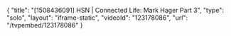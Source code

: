 {
    "title": "[1508436091] HSN | Connected Life: Mark Hager Part 3",
    "type": "solo",
    "layout": "iframe-static",
    "videoId": "123178086",
    "url": "\/tvpembed\/123178086"
}